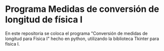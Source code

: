 # Programa Medidas de conversión de longitud de física I
En este repositoria se coloca el  programa "Conversión de medidas de longitud para Física I" hecho en python, utilizando la biblioteca Tkinter para física I.
